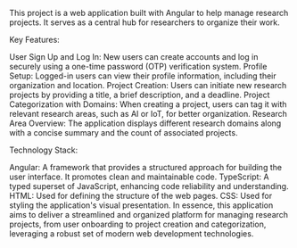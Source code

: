 This project is a web application built with Angular to help manage research projects. It serves as a central hub for researchers to organize their work.

Key Features:

User Sign Up and Log In: New users can create accounts and log in securely using a one-time password (OTP) verification system.
Profile Setup: Logged-in users can view their profile information, including their organization and location.
Project Creation: Users can initiate new research projects by providing a title, a brief description, and a deadline.
Project Categorization with Domains: When creating a project, users can tag it with relevant research areas, such as AI or IoT, for better organization.
Research Area Overview: The application displays different research domains along with a concise summary and the count of associated projects.


Technology Stack:

Angular: A framework that provides a structured approach for building the user interface. It promotes clean and maintainable code.
TypeScript: A typed superset of JavaScript, enhancing code reliability and understanding.
HTML: Used for defining the structure of the web pages.
CSS: Used for styling the application's visual presentation.
In essence, this application aims to deliver a streamlined and organized platform for managing research projects, from user onboarding to project creation and categorization, leveraging a robust set of modern web development technologies.

